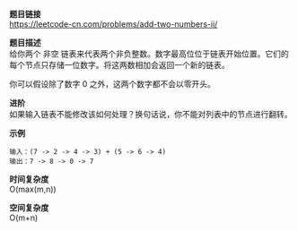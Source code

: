 **题目链接**  
https://leetcode-cn.com/problems/add-two-numbers-ii/  

**题目描述**  
给你两个 非空 链表来代表两个非负整数。数字最高位位于链表开始位置。它们的每个节点只存储一位数字。将这两数相加会返回一个新的链表。

你可以假设除了数字 0 之外，这两个数字都不会以零开头。

**进阶**  
如果输入链表不能修改该如何处理？换句话说，你不能对列表中的节点进行翻转。

**示例**  
```
输入：(7 -> 2 -> 4 -> 3) + (5 -> 6 -> 4)
输出：7 -> 8 -> 0 -> 7
```

**时间复杂度**  
O(max(m,n))

**空间复杂度**  
O(m+n)
